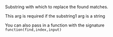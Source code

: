 Substring with which to replace the found matches.

This arg is required if the substring1 arg is a string

You can also pass in a function with the signature `function(find,index,input)`